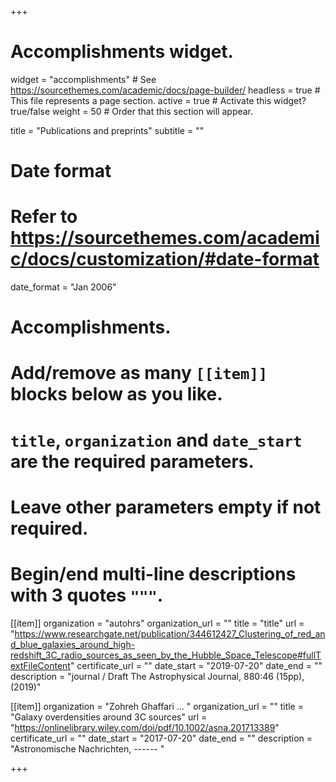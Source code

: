 +++
# Accomplishments widget.
widget = "accomplishments"  # See https://sourcethemes.com/academic/docs/page-builder/
headless = true  # This file represents a page section.
active = true  # Activate this widget? true/false
weight = 50  # Order that this section will appear.

title = "Publications and preprints"
subtitle = ""

# Date format
#   Refer to https://sourcethemes.com/academic/docs/customization/#date-format
date_format = "Jan 2006"

# Accomplishments.
#   Add/remove as many `[[item]]` blocks below as you like.
#   `title`, `organization` and `date_start` are the required parameters.
#   Leave other parameters empty if not required.
#   Begin/end multi-line descriptions with 3 quotes `"""`.

 
  [[item]]
   organization = "autohrs"
   organization_url = ""
   title = "title"
   url = "https://www.researchgate.net/publication/344612427_Clustering_of_red_and_blue_galaxies_around_high-redshift_3C_radio_sources_as_seen_by_the_Hubble_Space_Telescope#fullTextFileContent"
   certificate_url = ""
   date_start = "2019-07-20"
   date_end = ""
   description = "journal / Draft The Astrophysical Journal, 880:46 (15pp), (2019)"
   
  [[item]]
   organization = "Zohreh Ghaffari ... "
   organization_url = ""
   title = "Galaxy overdensities around 3C sources"
   url = "https://onlinelibrary.wiley.com/doi/pdf/10.1002/asna.201713389"
   certificate_url = ""
   date_start = "2017-07-20"
   date_end = ""
   description = "Astronomische Nachrichten, ------ "
   
   
 

+++
